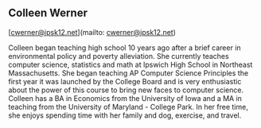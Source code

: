 ## Colleen Werner

[cwerner@ipsk12.net](mailto: cwerner@ipsk12.net)

Colleen began teaching high school 10 years ago after a brief career in environmental policy and poverty alleviation.  She currently teaches computer science, statistics and math at Ipswich High School in Northeast Massachusetts.  She began teaching AP Computer Science Principles the first year it was launched by the College Board and is very enthusiastic about the power of this course to bring new faces to computer science. Colleen has a BA in Economics from the University of Iowa and a MA in teaching from the University of Maryland - College Park.  In her free time, she enjoys spending time with her family and dog, exercise, and travel.

